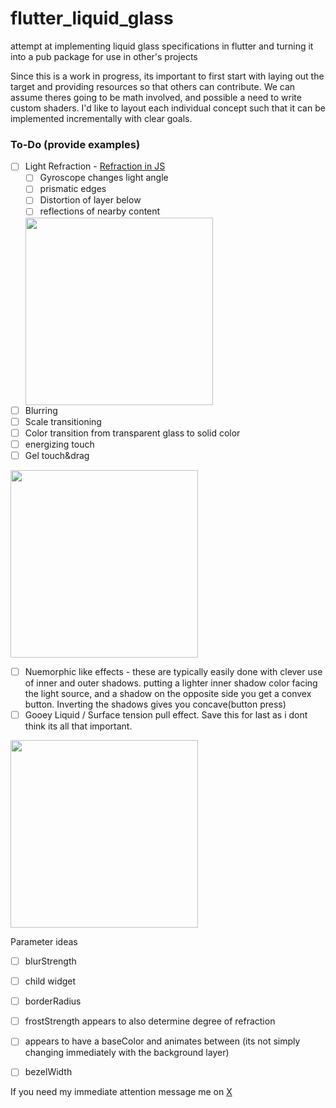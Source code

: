 # flutter_liquid_glass
attempt at implementing liquid glass specifications in flutter and turning it into a pub package for use in other's projects

Since this is a work in progress, its important to first start with laying out the target and providing resources so that others can contribute. We can assume theres going to be math involved, and possible a need to write custom shaders.
I'd like to layout each individual concept such that it can be implemented incrementally with clear goals. 



### To-Do  (provide examples)

- [ ] Light Refraction - [Refraction in JS](https://www.youtube.com/watch?v=1LGa50gncgg)
  - [ ] Gyroscope changes light angle
  - [ ] prismatic edges 
  - [ ] Distortion of layer below
  - [ ] reflections of nearby content
        
  <img src="https://github.com/user-attachments/assets/0ffb0f8c-ad8a-4a35-90d8-6b1d7e9f3bb0" width="300"/>
- [ ] Blurring
- [ ] Scale transitioning
- [ ] Color transition from transparent glass to solid color
- [ ] energizing touch
- [ ] Gel touch&drag

<img src="https://github.com/user-attachments/assets/1c32e8a3-f766-424b-823b-f7d970222f42" width="300"/>


- [ ] Nuemorphic like effects - these are typically easily done with clever use of inner and outer shadows. putting a lighter inner shadow color facing the light source, and a shadow on the opposite side you get a convex button. Inverting the shadows gives you concave(button press)
- [ ] Gooey Liquid / Surface tension pull effect. Save this for last as i dont think its all that important.

 <img src="https://github.com/user-attachments/assets/d03f71bd-356f-4004-bdff-98fec38fb8c9" width="300"/>



Parameter ideas
- [ ] blurStrength
- [ ] child widget
- [ ] borderRadius
- [ ] frostStrength appears to also determine degree of refraction
- [ ] appears to have a baseColor and animates between (its not simply changing immediately with the background layer)
- [ ] bezelWidth


If you need my immediate attention message me on [X](https://x.com/All4nDev)
